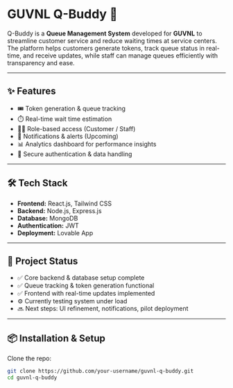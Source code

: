 # GUVNL Q-Buddy 🚀

Q-Buddy is a **Queue Management System** developed for **GUVNL** to streamline customer service and reduce waiting times at service centers. The platform helps customers generate tokens, track queue status in real-time, and receive updates, while staff can manage queues efficiently with transparency and ease.

---

## ✨ Features
- 🎟️ Token generation & queue tracking  
- ⏱️ Real-time wait time estimation  
- 👨‍💻 Role-based access (Customer / Staff)  
- 🔔 Notifications & alerts (Upcoming)  
- 📊 Analytics dashboard for performance insights  
- 🔐 Secure authentication & data handling  

---

## 🛠️ Tech Stack
- **Frontend:** React.js, Tailwind CSS  
- **Backend:** Node.js, Express.js  
- **Database:** MongoDB  
- **Authentication:** JWT  
- **Deployment:** Lovable App  

---

## 🚧 Project Status
- ✅ Core backend & database setup complete  
- ✅ Queue tracking & token generation functional  
- ✅ Frontend with real-time updates implemented  
- ⚙️ Currently testing system under load  
- 🔜 Next steps: UI refinement, notifications, pilot deployment  

---

## 📦 Installation & Setup
Clone the repo:
```bash
git clone https://github.com/your-username/guvnl-q-buddy.git
cd guvnl-q-buddy
